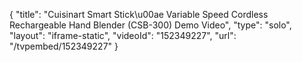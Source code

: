 {
    "title": "Cuisinart Smart Stick\u00ae Variable Speed Cordless Rechargeable Hand Blender (CSB-300) Demo Video",
    "type": "solo",
    "layout": "iframe-static",
    "videoId": "152349227",
    "url": "\/tvpembed\/152349227"
}